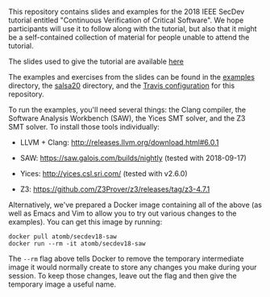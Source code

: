 This repository contains slides and examples for the 2018 IEEE SecDev
tutorial entitled "Continuous Verification of Critical Software". We
hope participants will use it to follow along with the tutorial, but
also that it might be a self-contained collection of material for
people unable to attend the tutorial.

The slides used to give the tutorial are available
[here](slides/saw-tutorial.pdf)

The examples and exercises from the slides can be found in the
[examples](examples) directory, the [salsa20](salsa20) directory, and
the [Travis configuration](.travis.yml) for this repository.

To run the examples, you'll need several things: the Clang compiler,
the Software Analysis Workbench (SAW), the Yices SMT solver, and the
Z3 SMT solver. To install those tools individually:

  * LLVM + Clang: http://releases.llvm.org/download.html#6.0.1

  * SAW: https://saw.galois.com/builds/nightly (tested with 2018-09-17)

  * Yices: http://yices.csl.sri.com/ (tested with v2.6.0)

  * Z3: https://github.com/Z3Prover/z3/releases/tag/z3-4.7.1

Alternatively, we've prepared a Docker image containing all of the
above (as well as Emacs and Vim to allow you to try out various
changes to the examples). You can get this image by running:

    docker pull atomb/secdev18-saw
    docker run --rm -it atomb/secdev18-saw

The `--rm` flag above tells Docker to remove the temporary
intermediate image it would normally create to store any changes you
make during your session. To keep those changes, leave out the flag
and then give the temporary image a useful name.
